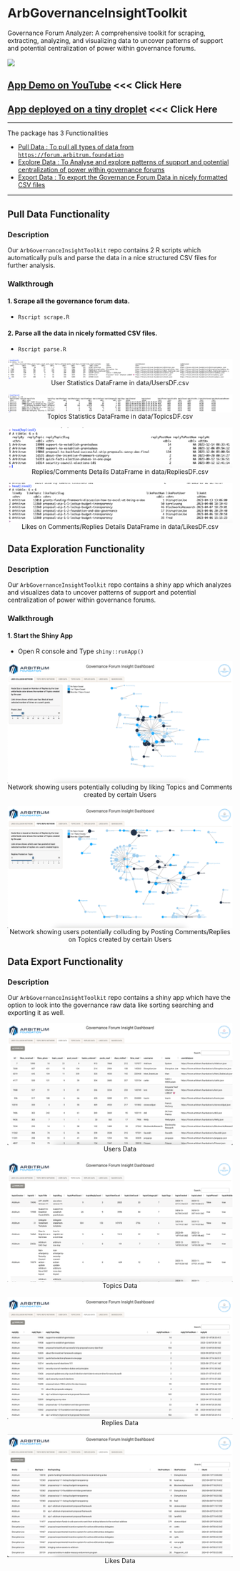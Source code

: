 # ArbGovernanceInsightToolkit
Governance Forum Analyzer: A comprehensive toolkit for scraping, extracting, analyzing, and visualizing data to uncover patterns of support and potential centralization of power within governance forums.

<img src="www/DemoGif.gif" align="center"/>

## [App Demo on YouTube](https://www.youtube.com/watch?v=H) <<< Click Here

## [App deployed on a tiny droplet](http://143.198:4539) <<< Click Here

<hr>

The package has 3 Functionalities
- [Pull Data : To pull all types of data from `https://forum.arbitrum.foundation`](https://github.com/yogesh-bansal/ArbGovernanceInsightToolkit#pull-data-functionality)
- [Explore Data : To Analyse and explore patterns of support and potential centralization of power within governance forums](https://github.com/yogesh-bansal/ArbGovernanceInsightToolkit#data-exploration-functionality)
- [Export Data : To export the Governance Forum Data in nicely formatted CSV files](https://github.com/yogesh-bansal/ArbGovernanceInsightToolkit#data-export-functionality)

<hr>

## Pull Data Functionality

### Description

Our `ArbGovernanceInsightToolkit` repo contains 2 R scripts which automatically pulls and parse the data in a nice structured CSV files for further analysis.


### Walkthrough

#### 1. Scrape all the governance forum data.

- `Rscript scrape.R`

#### 2. Parse all the data in nicely formatted CSV files.

- `Rscript parse.R`

<img src="www/UsersD.png" align="center"/>
<div align="center">User Statistics DataFrame in data/UsersDF.csv</div>
&nbsp;
&nbsp;
<img src="www/TopicsD.png" align="center"/>
<div align="center">Topics Statistics DataFrame in data/TopicsDF.csv</div>
&nbsp;
&nbsp;
<img src="www/RepliesD.png" align="center"/>
<div align="center">Replies/Comments Details DataFrame in data/RepliesDF.csv</div>
&nbsp;
&nbsp;
<img src="www/LikesD.png" align="center"/>
<div align="center">Likes on Comments/Replies Details DataFrame in data/LikesDF.csv</div>


## Data Exploration Functionality

### Description

Our `ArbGovernanceInsightToolkit` repo contains a shiny app which analyzes and visualizes data to uncover patterns of support and potential centralization of power within governance forums.

### Walkthrough

#### 1. Start the Shiny App

- Open R console and Type `shiny::runApp()`

<img src="www/Dash1.png" align="center"/>
<div align="center">Network showing users potentially colluding by liking Topics and Comments created by certain Users</div>
&nbsp;
&nbsp;
<img src="www/Dash2.png" align="center"/>
<div align="center">Network showing users potentially colluding by Posting Comments/Replies on Topics created by certain Users</div>


## Data Export Functionality

### Description

Our `ArbGovernanceInsightToolkit` repo contains a shiny app which have the option to look into the governance raw data like sorting searching and exporting it as well.

<img src="www/ExportU.png" align="center"/>
<div align="center">Users Data</div>
&nbsp;
&nbsp;
<img src="www/ExportT.png" align="center"/>
<div align="center">Topics Data</div>
&nbsp;
&nbsp;
<img src="www/ExportR.png" align="center"/>
<div align="center">Replies Data</div>
&nbsp;
&nbsp;
<img src="www/ExportL.png" align="center"/>
<div align="center">Likes Data</div>